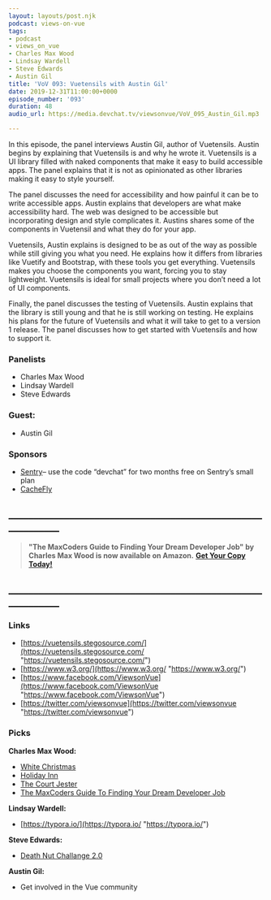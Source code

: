 ```yaml
---
layout: layouts/post.njk
podcast: views-on-vue
tags:
- podcast
- views_on_vue
- Charles Max Wood
- Lindsay Wardell
- Steve Edwards
- Austin Gil
title: 'VoV 093: Vuetensils with Austin Gil'
date: 2019-12-31T11:00:00+0000
episode_number: '093'
duration: 48
audio_url: https://media.devchat.tv/viewsonvue/VoV_095_Austin_Gil.mp3

---
```

In this episode, the panel interviews Austin Gil, author of Vuetensils. Austin begins by explaining that Vuetensils is and why he wrote it. Vuetensils is a UI library filled with naked components that make it easy to build accessible apps. The panel explains that it is not as opinionated as other libraries making it easy to style yourself.

The panel discusses the need for accessibility and how painful it can be to write accessible apps. Austin explains that developers are what make accessibility hard. The web was designed to be accessible but incorporating design and style complicates it. Austins shares some of the components in Vuetensil and what they do for your app.

Vuetensils, Austin explains is designed to be as out of the way as possible while still giving you what you need. He explains how it differs from libraries like Vuetify and Bootstrap, with these tools you get everything. Vuetensils makes you choose the components you want, forcing you to stay lightweight. Vuetensils is ideal for small projects where you don’t need a lot of UI components.

Finally, the panel discusses the testing of Vuetensils. Austin explains that the library is still young and that he is still working on testing. He explains his plans for the future of Vuetensils and what it will take to get to a version 1 release. The panel discusses how to get started with Vuetensils and how to support it.

### **Panelists**

* Charles Max Wood
* Lindsay Wardell
* Steve Edwards

### **Guest:**

* Austin Gil

### **Sponsors**

* [Sentry](http://sentry.io/)– use the code “devchat” for two months free on Sentry’s small plan
* [CacheFly](https://www.cachefly.com/)

## **____________________________________________________________**

> **"The MaxCoders Guide to Finding Your Dream Developer Job" by Charles Max Wood is now available on Amazon.**  [**Get Your Copy Today!**](https://www.amazon.com/gp/product/B081MBL5C9/ref=as_li_ss_tl?ie=UTF8&linkCode=sl1&tag=devchattv-20&linkId=9d61363241636e2546ef46abba198746&language=en_US)

## **____________________________________________________________**

### **Links**

* [https://vuetensils.stegosource.com/](https://vuetensils.stegosource.com/ "https://vuetensils.stegosource.com/")
* [https://www.w3.org/](https://www.w3.org/ "https://www.w3.org/")
* [https://www.facebook.com/ViewsonVue](https://www.facebook.com/ViewsonVue "https://www.facebook.com/ViewsonVue")
* [https://twitter.com/viewsonvue](https://twitter.com/viewsonvue "https://twitter.com/viewsonvue")

### **Picks**

**Charles Max Wood:**

* [White Christmas](https://amzn.to/2r9Eyju)
* [Holiday Inn](https://amzn.to/2D3890E)
* [The Court Jester](https://amzn.to/2OuGTNR)
* [The MaxCoders Guide To Finding Your Dream Developer Job](https://amzn.to/2Xu01jc)

**Lindsay Wardell:**

* [https://typora.io/](https://typora.io/ "https://typora.io/")

**Steve Edwards:**

* [Death Nut Challange 2.0](https://deathnuts.com/product/dncv2)

**Austin Gil:**

* Get involved in the Vue community